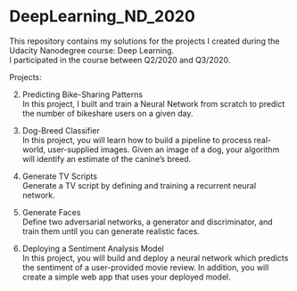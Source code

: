 # DeepLearning_ND_2020

This repository contains my solutions for the projects I created during the Udacity Nanodegree course: Deep Learning. <br>
I participated in the course between Q2/2020 and Q3/2020.<br>

Projects: <br>

2. Predicting Bike-Sharing Patterns <br>
In this project, I built and train a Neural Network from scratch to predict the number of bikeshare users on a given day. 

3. Dog-Breed Classifier <br>
In this project, you will learn how to build a pipeline to process real-world, user-supplied images. Given an image of a dog, your algorithm will identify an estimate of the canine’s breed.

4. Generate TV Scripts <br>
Generate a TV script by defining and training a recurrent neural network.

5. Generate Faces <br>
Define two adversarial networks, a generator and discriminator, and train them until you can generate realistic faces.

6. Deploying a Sentiment Analysis Model <br>
In this project, you will build and deploy a neural network which predicts the sentiment of a user-provided movie review. In addition, you will create a simple web app that uses your deployed model.
